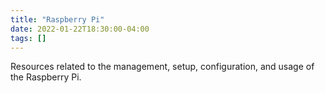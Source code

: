 ```yaml
---
title: "Raspberry Pi"
date: 2022-01-22T18:30:00-04:00
tags: []
---
```

Resources related to the management, setup, configuration, and usage of the Raspberry Pi.
